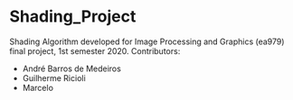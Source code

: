 # Shading_Project
Shading Algorithm developed for Image Processing and Graphics (ea979) final project, 1st semester 2020.
Contributors:
  - André Barros de Medeiros
  - Guilherme Ricioli
  - Marcelo
